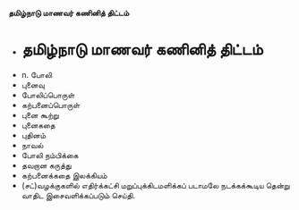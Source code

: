 **தமிழ்நாடு மாணவர் கணினித் திட்டம்**
- # தமிழ்நாடு மாணவர் கணினித் திட்டம்
- n. போலி
- புனைவு
- போலிப்பொருள்
- கற்பனைப்பொருள்
- புனை கூற்று
- புனைகதை
- புதினம்
- நாவல்
- போலி நம்பிக்கை
- தவறான கருத்து
- கற்பனைக்கதை இலக்கியம்
- (சட்)வழக்குகளில் எதிர்க்கட்சி மறுப்புக்கிடமளிக்கப் படாமலே நடக்கக்கூடிய தென்று வாதிட இசைவளிக்கப்படும் செய்தி.


